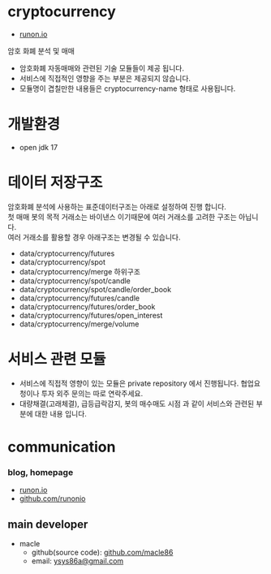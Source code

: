 # cryptocurrency
- [runon.io](https://runon.io)

암호 화폐 분석 및 매매
- 암호화폐 자동매매와 관련된 기술 모듈들이 제공 됩니다. 
- 서비스에 직접적인 영향을 주는 부분은 제공되지 않습니다.
- 모듈명이 겹칠만한 내용들은 cryptocurrency-name 형태로 사용됩니다.

# 개발환경
- open jdk 17

# 데이터 저장구조
암호화폐 분석에 사용하는 표준데이터구조는 아래로 설정하여 진행 합니다.
<br>
첫 매매 봇의 목적 거래소는 바이낸스 이기때문에 여러 거래소를 고려한 구조는 아닙니다.
<br>
여러 거래소를 활용할 경우 아래구조는 변경될 수 있습니다.
<br>
- data/cryptocurrency/futures
- data/cryptocurrency/spot
- data/cryptocurrency/merge
하위구조
- data/cryptocurrency/spot/candle
- data/cryptocurrency/spot/candle/order_book
- data/cryptocurrency/futures/candle
- data/cryptocurrency/futures/order_book
- data/cryptocurrency/futures/open_interest
- data/cryptocurrency/merge/volume

# 서비스 관련 모듈
- 서비스에 직접적 영향이 있는 모듈은 private repository 에서 진행됩니다. 협업요청이나 투자 외주 문의는 따로 연락주세요. 
- 대량채결(고래체결), 급등급락감지, 봇의 매수매도 시점 과 같이 서비스와 관련된 부분에 대한 내용 입니다.


# communication
### blog, homepage
- [runon.io](https://runon.io)
- [github.com/runonio](https://github.com/runonio)

## main developer
- macle
  - github(source code): [github.com/macle86](https://github.com/macle86)
  - email: ysys86a@gmail.com